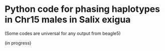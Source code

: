 # Python code for phasing haplotypes in Chr15 males in Salix exigua
(Some codes are universal for any output from beagle5)

(in progress)
